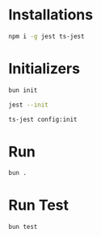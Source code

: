 # Installations

```sh
npm i -g jest ts-jest
```


# Initializers

```sh
bun init
```

```sh
jest --init
```

```sh
ts-jest config:init
```


# Run

```sh
bun .
```


# Run Test

```sh
bun test
```